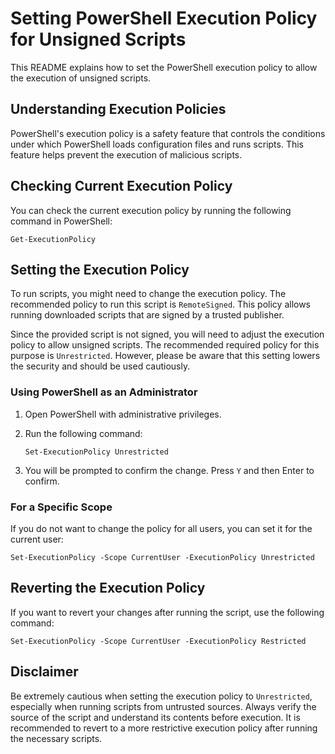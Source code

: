 
# Setting PowerShell Execution Policy for Unsigned Scripts

This README explains how to set the PowerShell execution policy to allow the execution of unsigned scripts.

## Understanding Execution Policies

PowerShell's execution policy is a safety feature that controls the conditions under which PowerShell loads configuration files and runs scripts. This feature helps prevent the execution of malicious scripts.

## Checking Current Execution Policy

You can check the current execution policy by running the following command in PowerShell:

```
Get-ExecutionPolicy
```

## Setting the Execution Policy


To run scripts, you might need to change the execution policy. The recommended policy to run this script is `RemoteSigned`. This policy allows running downloaded scripts that are signed by a trusted publisher.

Since the provided script is not signed, you will need to adjust the execution policy to allow unsigned scripts. The recommended required policy for this purpose is `Unrestricted`. However, please be aware that this setting lowers the security and should be used cautiously.

### Using PowerShell as an Administrator

1. Open PowerShell with administrative privileges.
2. Run the following command:

   ```
   Set-ExecutionPolicy Unrestricted
   ```

3. You will be prompted to confirm the change. Press `Y` and then Enter to confirm.

### For a Specific Scope

If you do not want to change the policy for all users, you can set it for the current user:

```
Set-ExecutionPolicy -Scope CurrentUser -ExecutionPolicy Unrestricted
```

## Reverting the Execution Policy

If you want to revert your changes after running the script, use the following command:

```
Set-ExecutionPolicy -Scope CurrentUser -ExecutionPolicy Restricted
```

## Disclaimer

Be extremely cautious when setting the execution policy to `Unrestricted`, especially when running scripts from untrusted sources. Always verify the source of the script and understand its contents before execution. It is recommended to revert to a more restrictive execution policy after running the necessary scripts.
